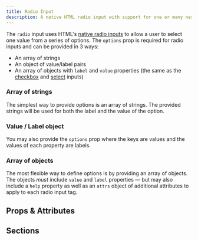 ```yaml
---
title: Radio Input
description: A native HTML radio input with support for one or many nested options elements.
---
```


<InputPageHero title="Radio"></InputPageHero>

The `radio` input uses HTML's [native radio inputs](https://developer.mozilla.org/en-US/docs/Web/HTML/Element/input/radio) to allow a user to select one value from a series of options. The `options` prop is required for radio inputs and can be provided in 3 ways:

- An array of strings
- An object of value/label pairs
- An array of objects with `label` and `value` properties (the same as the [checkbox](/inputs/checkbox) and [select](/inputs/select) inputs)

### Array of strings

The simplest way to provide options is an array of strings. The provided strings will be used for both the label and the value of the option.

<example
name="Radio input"
file="/_content/examples/radio-strings/radio-strings.vue"></example>

### Value / Label object

You may also provide the `options` prop where the keys are values and the values of each property are labels.

<example
name="Radio input"
file="/_content/examples/radio-object/radio-object.vue"></example>

### Array of objects

The most flexible way to define options is by providing an array of objects. The objects _must_ include `value` and `label` properties — but may also include a `help` property as well as an `attrs` object of additional attributes to apply to each radio input tag.

<example
name="Radio input"
file="/_content/examples/radio-objects/radio-objects.vue"></example>

## Props & Attributes

<reference-table input="radio" :without="['prefix-icon', 'suffix-icon']" :data="[
  {prop: 'decorator-icon', type: 'String', default: '’’', description: 'Specifies <a href=&quot;/plugins/icons&quot;>an icon</a> to put in the <code>decoratorIcon</code> section. Shows when the radio is checked. Defaults to the <code>radioDecorator</code> icon.'},
  {prop: 'options', type: 'Array/Object', default: '[]', description: 'An object of value/label pairs or an array of strings, or an array of objects that <em>must</em> contain a label and value property.'}
  ]">
</reference-table>

## Sections

<section-keys-intro></section-keys-intro>


<div>
  <formkit-input-diagram
    class="input-diagram--radio radio-multiple"
    :schema="[
      {
        name: 'outer',
        children: [
          {
            name: 'fieldset',
            children: [
              {
                name: 'legend',
                content: 'Mowing time preference',
                class: 'margin-collapse',
                position: 'right',
              },
              {
                name: 'help',
                content: 'Choose which time is least disruptive to you.',
                position: 'right',
              },
              {
                name: 'options',
                position: 'right',
                children: [
                  {
                    name: 'option',
                    position: 'right',
                    children: [
                      {
                        name: 'wrapper',
                        position: 'right',
                        children: [
                          {
                            name: 'inner',
                            children: [
                              {
                                name: 'prefix',
                              },
                              {
                                name: 'input',
                              },
                              {
                                name: 'decorator',
                                children: [
                                  {
                                    name: 'decoratorIcon',
                                    content: '🔘',
                                  }
                                ]
                              },
                              {
                                name: 'suffix',
                              },
                            ]
                          },
                          {
                            name: 'label',
                            content: 'Morning',
                            position: 'right',
                            class: 'margin-standard center-vert'
                          }
                        ]
                      },
                      {
                        name: 'optionHelp',
                        content: 'We`ll come between 7-11 am on Tuesdays.',
                        position: 'right',
                      },
                    ]
                  }
                ]
              }
            ]
          },
          {
              name: 'messages',
              position: 'right',
              children: [
                {
                  name: 'message',
                  content: 'You must make a selection.',
                  position: 'right',
                }
              ]
            }
        ]
      }
    ]"
  >
  </formkit-input-diagram>
</div>


<reference-table type="sectionKeys" primary="section-key" :without="['prefixIcon', 'suffixIcon']" :data="[
  {'section-key': 'decorator', description: 'Responsible for the element immediately following the input element — usually used for styling.'},
  {'section-key': 'decoratorIcon', description: 'An element containing the decorator icon.'},
  {'section-key': 'legend', description: 'Responsible for the fieldset’s legend element.'},
  {'section-key': 'fieldset', description: 'Responsible for the fieldset when multiple options are available.'}, {'section-key': 'options', description: 'Responsible for the wrapper element around all of the option items.'},{'section-key': 'option', description: 'Responsible for the wrapper around each item in the options.'}]">
</reference-table>
